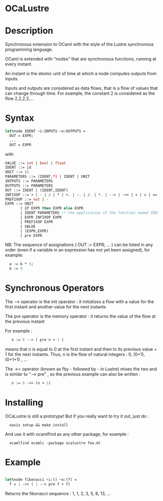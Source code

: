 # OCaLustre

# Description

Synchronous extension to OCaml with the style of the Lustre synchronous programming language.

OCaml is extended with "nodes" that are synchronous functions,
running at every instant.

An instant is the atomic unit of time at which a node computes outputs from inputs.

Inputs and outputs are considered as data flows, that is a flow of values that can change through time. For example, the constant 2 is considered as the flow 2,2,2,2,...  

# Syntax
```ocaml
let%node IDENT ~i:INPUTS ~o:OUTPUTS =
  OUT = EXPR;
  ...
  OUT = EXPR

```
with
<br />
```ocaml
VALUE ::= int | bool | float
IDENT ::= id
UNIT ::= ()
PARAMETERS ::= (IDENT,*) | IDENT | UNIT
INTPUTS ::= PARAMETERS
OUTPUTS ::= PARAMETERS
OUT ::= IDENT | (IDENT,IDENT)
INFIXOP ::= + | - | / | * | +. | -. | /. | *. | --> | ->> | < | > | <= | >= | = | <>
PREFIXOP ::= not | -
EXPR ::= UNIT
       | if EXPR then EXPR else EXPR
       | IDENT PARAMETERS (* the application of the function named IDENT *)
       | EXPR INFIXOP EXPR
       | PREFIXOP EXPR
       | VALUE
       | (EXPR,EXPR)
       | pre EXPR
```
NB: The sequence of assignations ( OUT := EXPR; ... ) can be listed in any order (even if a variable in an expression has not yet been assigned), for example:
```ocaml
  a := b * 5;
  b := 9
```

# Synchronous Operators

The --> operator is the init operator : it initializes a flow with a value for the first instant and another value for the next instants<br />

The pre operator is the memory operator : it returns the value of the flow at the previous instant<br />

For example :
```ocaml
   n := 0 --> ( pre n + 1 )
```
means that n is equal to 0 at the first instant and then to its previous value + 1 for the next instants. Thus, n is the flow of natural integers : 0, (0+1), (0+1+1) , ...<br />

The ->> operator (known as fby - followed by - in Lustre) mixes the two and is similar to "--> pre" , so the previous example can also be written :

```ocaml
   n := 0 ->> (n + 1)
```
# Installing

OCaLustre is still a prototype! But if you really want to try it out, just do :

```
  oasis setup && make install
```

And use it with ocamlfind as any other package, for example :
```
  ocamlfind ocamlc -package ocalustre foo.ml
```


# Example
```ocaml

let%node fibonacci ~i:() ~o:(f) =
  f = 1 ->> ( 1 --> pre f + f)
```

Returns the fibonacci sequence : 1, 1, 2, 3, 5, 8, 13, ...  
